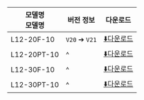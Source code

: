 | 모델명<br>모델명  | 버전 정보         | 다운로드                                                                                         |
| ----------- | ------------- | -------------------------------------------------------------------------------------------- |
| L12-20F-10  | `V20` ➔ `V21` | [⬇️다운로드](https://drive.google.com/file/d/1tTib9bKSwjkIFAM4g7jV9VLvBm-vUdsp/view?usp=sharing) |
| L12-20PT-10 | ^             | [⬇️다운로드](https://drive.google.com/file/d/1sVXQeJVWCcHEV3-6AWBwehYc7XCW9Qp4/view?usp=sharing) |
| L12-30F-10  | ^             | [⬇️다운로드](https://drive.google.com/file/d/1GX8Td0WxdzssY1SYU4XmpfqwbHcmRICm/view?usp=sharing) |
| L12-30PT-10 | ^             | [⬇️다운로드](https://drive.google.com/file/d/1HUi6TSBPEttRZGU3ufBmjc191_LU0v5U/view?usp=sharing) |